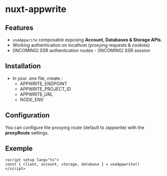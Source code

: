 # nuxt-appwrite

## Features
- ```useAppwrite``` composable exposing **Account, Databases & Storage APIs**.
- Working authentication on localhost (proxying requests & cookies)
- [INCOMING] SSR authentication routes
- [INCOMING] SSR session

## Installation
- In your .env file, create :
	- APPWRITE_ENDPOINT
	- APPWRITE_PROJECT_ID
	- APPWRITE_URL
	- NODE_ENV

## Configuration
You can configure the proxying route (default to /appwrite) with the **proxyRoute** settings.

## Exemple
```
<script setup lang="ts">
const { client, account, storage, database } = useAppwrite()
</script>
```